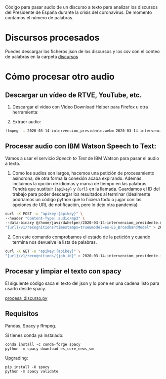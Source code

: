 Código para pasar audio de un discurso a texto para analizar los discursos del Presidente de España durante la crisis del coronavirus. De momento contamos el número de palabras. 

# Discursos procesados

Puedes descargar los ficheros json de los discursos y los csv con el conteo de palabras en la carpeta [discursos](discursos)

# Cómo procesar otro audio

## Descargar un vídeo de RTVE, YouTube, etc.

1. Descargar el vídeo con Video Download Helper para Firefox u otra herramienta:

2. Extraer audio:

```bash
ffmpeg -i 2020-03-14-intervencion_presidente.webm 2020-03-14-intervencion_presidente.mp3
```

## Procesar audio con IBM Watson Speech to Text:

Vamos a usar el servicio *Speech to Text* de IBM Watson para pasar el audio a texto.

1. Como los audios son largos, hacemos una petición de procesamiento asíncrona, de otra forma la conexión acaba expirando. Además incluimos la opción de idiomas y marca de tiempo en las palabras. Tendrá que sustituir `{apikey}` y `{url}` en la llamada. Guardamos el ID del trabajo para poder descargar los resultados al terminar (idealmente podríamos un código python que lo hiciera todo o jugar con las opciones de URL de notificación, pero lo dejo otra pandemia)

```bash
curl -X POST -u "apikey:{apikey}" \
--header "Content-Type: audio/mp3" \
--data-binary @/home/javi/dwhelper/2020-03-14-intervencion_presidente.mp3 \
"{url}/v1/recognitions?timestamps=true&model=es-ES_BroadbandModel" > 2020-03-14-intervencion_presidente_job_id.json
```

2. Con este comando comprobamos el estado de la petición y cuando termina nos devuelve la lista de palabras. 

```bash
curl -X GET -u "apikey:{apikey}" \
"{url}/v1/recognitions/{job_id}" > 2020-03-14-intervencion_presidente.json
```

## Procesar y limpiar el texto con spacy

El siguiente código saca el texto del json y lo pone en una cadena listo para usarlo desde spacy. 

[procesa_discurso.py](procesa_discurso.py)

## Requisitos

Pandas, Spacy y ffmpeg.

Si tienes conda ya instalado: 
```
conda install -c conda-forge spacy
python -m spacy download es_core_news_sm
```

Upgrading:
```
pip install -U spacy
python -m spacy validate
```
